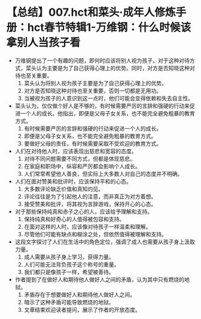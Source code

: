 # 【总结】007.hct和菜头·成年人修炼手册：hct春节特辑1-万维钢：什么时候该拿别人当孩子看

-   万维钢提出了一个有趣的问题，即何时应该将别人视为孩子。对于这种对待方式，菜头认为主要是为了自己获得心理上的优势。同时，对方是否知晓这种对待也至关重要。
    1.  菜头认为将别人视为孩子主要是为了自己获得心理上的优势。
    2.  对方是否知晓这种对待也至关重要，否则一切都是无用功。
    3.  当被视为孩子的人意识到这一点时，他们可能会变得依赖和失去自主性。
-   菜头认为，仅仅做个好人是不够的，有时候需要严厉的言辞和强硬的行动来促进一个人的成长。他指出，即便是父母子女关系，也不能完全避免粗暴的教育方式。
    1.  有时候需要严厉的言辞和强硬的行动来促进一个人的成长。
    2.  即便是父母子女关系，也不能完全避免粗暴的教育方式。
    3.  要做好父母的责任，有时候需要采取不受欢迎的教育方式。
-   人们在对待他人时，应该表现出慈悲和宽容的态度。
    1.  对待不同问题需要不同方式，但都是体现慈悲。
    2.  在家庭和职场中，纵容和严厉都会影响个人成长。
    3.  人们常常希望他人善良，但实际上大多数人对自己的态度并不明确。
-   人们在面对赞美和批评时，应该保持平和的心态。
    1.  大多数评论缺乏价值和真知灼见。
    2.  评论往往是为了引起他人的注意，而非真正为对方着想。
    3.  接受赞美和批评，将其视为言辞游戏，保持开心的心态。
-   对于那些保持纯真和赤子之心的人，应该给予理解和支持。
    1.  保持纯真和好奇心的人值得被包容和支持。
    2.  在面对这样的人时，应该像对待孩子一样温柔和理解。
    3.  尽管他们可能有缺点和糊涂之处，但依然值得被理解和支持。
-   这段文字探讨了人们在生活中的角色定位，强调了成人也需要从孩子身上汲取力量。
    1.  成人需要从孩子身上学习，获得力量。
    2.  人们可能无法背负孩子这个称号的重量。
    3.  我们都只是像孩子一样，希望被善待。
-   作者提到了在做好人和期待他人做好人之间的矛盾，认为其中只有燃烧的地狱。
    1.  矛盾存在于想要做好人和期待他人做好人之间。
    2.  暗示了这种矛盾可能导致燃烧的地狱。
    3.  文章结束欢迎读者提问，展示了作者的开放态度。